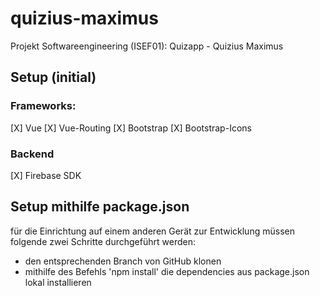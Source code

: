 # quizius-maximus
Projekt Softwareengineering (ISEF01): Quizapp - Quizius Maximus

## Setup (initial)
### Frameworks: 
[X] Vue
[X] Vue-Routing
[X] Bootstrap 
[X] Bootstrap-Icons
### Backend
[X] Firebase SDK

## Setup mithilfe package.json
für die Einrichtung auf einem anderen Gerät zur Entwicklung müssen folgende zwei Schritte durchgeführt werden:
- den entsprechenden Branch von GitHub klonen
- mithilfe des Befehls 'npm install' die dependencies aus package.json lokal installieren